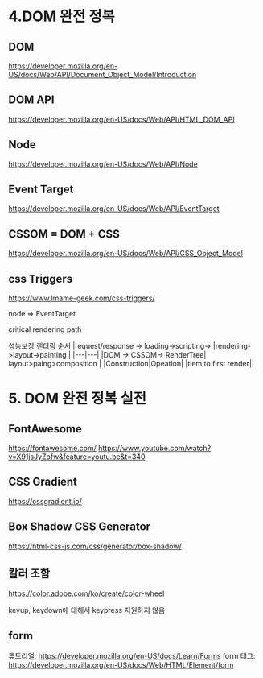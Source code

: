 # 4.DOM 완전 정복
## DOM
https://developer.mozilla.org/en-US/docs/Web/API/Document_Object_Model/Introduction

## DOM API
https://developer.mozilla.org/en-US/docs/Web/API/HTML_DOM_API

## Node
https://developer.mozilla.org/en-US/docs/Web/API/Node

## Event Target
https://developer.mozilla.org/en-US/docs/Web/API/EventTarget 

## CSSOM = DOM + CSS
https://developer.mozilla.org/en-US/docs/Web/API/CSS_Object_Model



## css Triggers 
 https://www.lmame-geek.com/css-triggers/

 node => EventTarget

critical rendering path

성능보장 랜더링 순서
|request/response -> loading->scripting-> |rendering->layout->painting |
|---|---|
|DOM -> CSSOM-> RenderTree| layout>paing>composition |
|Construction|Opeation|
|tiem to first render||



# 5. DOM 완전 정복 실전
## FontAwesome
https://fontawesome.com/
https://www.youtube.com/watch?v=X91jsJyZofw&feature=youtu.be&t=340

## CSS Gradient

https://cssgradient.io/

## Box Shadow CSS Generator
https://html-css-js.com/css/generator/box-shadow/  

## 칼러 조함
https://color.adobe.com/ko/create/color-wheel

keyup, keydown에 대해서
keypress 지원하지 않음

## form
튜토리얼: https://developer.mozilla.org/en-US/docs/Learn/Forms
form 태그: https://developer.mozilla.org/en-US/docs/Web/HTML/Element/form
